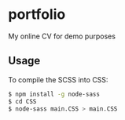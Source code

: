 # portfolio

My online CV for demo purposes

## Usage

To compile the SCSS into CSS:

``` bash
$ npm install -g node-sass
$ cd CSS
$ node-sass main.CSS > main.CSS
```
